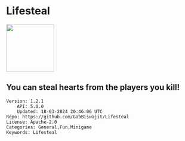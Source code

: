# Lifesteal
<img src="https://raw.githubusercontent.com/GabBiswajit/Lifesteal/415d2245e38f008ae36e0c42d115ce627de674b1/icon.png" width="128" height="128" />

## You can steal hearts from the players you kill!
```properties
Version: 1.2.1
    API: 5.0.0
    Updated: 18-03-2024 20:46:06 UTC
Repo: https://github.com/GabBiswajit/Lifesteal
License: Apache-2.0
Categories: General,Fun,Minigame
Keywords: Lifesteal
```